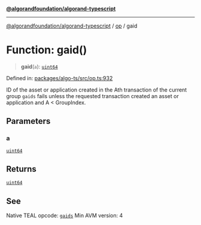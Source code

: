 [**@algorandfoundation/algorand-typescript**](../../../README.md)

***

[@algorandfoundation/algorand-typescript](../../../README.md) / [op](../README.md) / gaid

# Function: gaid()

> **gaid**(`a`): [`uint64`](../../../type-aliases/uint64.md)

Defined in: [packages/algo-ts/src/op.ts:932](https://github.com/algorandfoundation/puya-ts/blob/5bdb536fcbeffa6fe079b274d09cae785c8fb7b7/packages/algo-ts/src/op.ts#L932)

ID of the asset or application created in the Ath transaction of the current group
`gaids` fails unless the requested transaction created an asset or application and A < GroupIndex.

## Parameters

### a

[`uint64`](../../../type-aliases/uint64.md)

## Returns

[`uint64`](../../../type-aliases/uint64.md)

## See

Native TEAL opcode: [`gaids`](https://developer.algorand.org/docs/get-details/dapps/avm/teal/opcodes/v10/#gaids)
Min AVM version: 4
